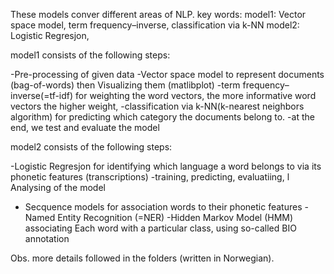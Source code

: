 These models conver different areas of NLP.
key words:
model1:  Vector space model, term frequency–inverse, classification via k-NN
model2: Logistic Regresjon, 



model1 consists of the following steps:

  -Pre-processing of given data
  -Vector space model to represent documents (bag-of-words) then  Visualizing them (matlibplot) 
  -term frequency–inverse(=tf-idf) for weighting the word vectors, the more informative word vectors the higher weight, 
  -classification via k-NN(k-nearest neighbors algorithm) for predicting which category the documents belong to. 
  -at the end, we test and  evaluate the model
  
 


model2 consists of the following steps:

-Logistic Regresjon for identifying which language a word belongs to via its phonetic features (transcriptions) 
  -training, predicting, evaluatiing, l Analysing of the model
  
- Secquence models for association words to their phonetic features
  -Named Entity Recognition (=NER)
  -Hidden Markov Model (HMM) associating Each word with a particular class, 
    using so-called BIO annotation
 
 
 Obs. more details followed  in the folders (written in Norwegian).
 

